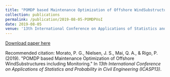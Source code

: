 ```yaml
---
title: "POMDP based Maintenance Optimization of Offshore WindSubstructures including Monitoring"
collection: publications
permalink: /publication/2019-08-05-POMDPVoI
date: 2019-08-05
venue: '13th International Conference on Applications of Statistics and Probability in Civil Engineering (ICASP13) Conference Proceedings'
---
```


[Download paper here](https://s-space.snu.ac.kr/bitstream/10371/153286/1/67_수정.pdf)

Recommended citation: Morato, P. G., Nielsen, J. S., Mai, Q. A., & Rigo, P. (2019). "POMDP based Maintenance Optimization of Offshore WindSubstructures including Monitoring." In <i>13th International Conference on Applications of Statistics and Probability in Civil Engineering (ICASP13)</i>.

